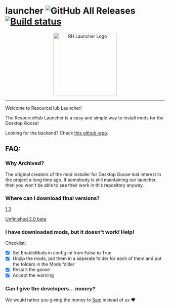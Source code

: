 
# launcher ![GitHub All Releases](https://img.shields.io/github/downloads/desktopgooseunofficial/launcher/total)  [![Build status](https://ci.appveyor.com/api/projects/status/q2iccrkgxriosdmd?svg=true)](https://ci.appveyor.com/project/VukAnd/launcher)

<p align="center">
<img width="200" height="200" alt="RH Launcher Logo" src="https://i.imgur.com/ma8iAVM.png">
</p>

---

Welcome to ResourceHub Launcher!

The ResourceHub Launcher is a easy and simple way to install mods for the Desktop Goose!

Looking for the backend? Check [this github repo](https://github.com/desktopgooseunofficial/launcher-backend). 

## FAQ:

### Why Archived?

The original creators of the mod installer for Desktop Goose lost interest in the project a long time ago. If somebody is still maintaining our launcher then you won't be able to see their work in this repository anyway.

### Where can I download final versions?

[1.3]([https://github.com/DesktopGooseUnofficial/launcher/releases](https://github.com/DesktopGooseUnofficial/launcher/releases/download/v1.3/ResourceHubLauncher.exe))

[Unfinished 2.0 beta](https://github.com/ResourceHubLauncher/nightly/releases/download/nightly-2/ResourceHubLauncher.exe)

### I have downloaded mods, but it doesn't work! Help!

Checklist:

- [x] Set EnableMods in config.ini from False to True
- [x] Unzip the mods, put them in a seperate folder for each of them and put the folders in the Mods folder
- [x] Restart the goose
- [x] Accept the warning

### Can I give the developers... money?

We would rather you giving the money to [Sam](https://patreon.com/sammakesthings) instead of us ❤
